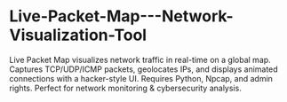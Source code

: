 # Live-Packet-Map---Network-Visualization-Tool
Live Packet Map visualizes network traffic in real-time on a global map. Captures TCP/UDP/ICMP packets, geolocates IPs, and displays animated connections with a hacker-style UI. Requires Python, Npcap, and admin rights. Perfect for network monitoring &amp; cybersecurity analysis.
